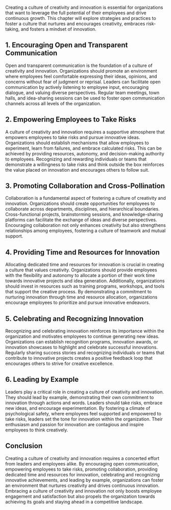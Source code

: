 
Creating a culture of creativity and innovation is essential for organizations that want to leverage the full potential of their employees and drive continuous growth. This chapter will explore strategies and practices to foster a culture that nurtures and encourages creativity, embraces risk-taking, and fosters a mindset of innovation.

1\. **Encouraging Open and Transparent Communication**
-----------------------------------------------------

Open and transparent communication is the foundation of a culture of creativity and innovation. Organizations should promote an environment where employees feel comfortable expressing their ideas, opinions, and concerns without fear of judgment or reprisal. Leaders can facilitate open communication by actively listening to employee input, encouraging dialogue, and valuing diverse perspectives. Regular team meetings, town halls, and idea-sharing sessions can be used to foster open communication channels across all levels of the organization.

2\. **Empowering Employees to Take Risks**
-----------------------------------------

A culture of creativity and innovation requires a supportive atmosphere that empowers employees to take risks and pursue innovative ideas. Organizations should establish mechanisms that allow employees to experiment, learn from failures, and embrace calculated risks. This can be achieved by providing resources, autonomy, and decision-making authority to employees. Recognizing and rewarding individuals or teams that demonstrate a willingness to take risks and think outside the box reinforces the value placed on innovation and encourages others to follow suit.

3\. **Promoting Collaboration and Cross-Pollination**
----------------------------------------------------

Collaboration is a fundamental aspect of fostering a culture of creativity and innovation. Organizations should create opportunities for employees to collaborate across departments, disciplines, and hierarchical boundaries. Cross-functional projects, brainstorming sessions, and knowledge-sharing platforms can facilitate the exchange of ideas and diverse perspectives. Encouraging collaboration not only enhances creativity but also strengthens relationships among employees, fostering a culture of teamwork and mutual support.

4\. **Providing Time and Resources for Innovation**
--------------------------------------------------

Allocating dedicated time and resources for innovation is crucial in creating a culture that values creativity. Organizations should provide employees with the flexibility and autonomy to allocate a portion of their work time towards innovative projects and idea generation. Additionally, organizations should invest in resources such as training programs, workshops, and tools that support the creative process. By demonstrating a commitment to nurturing innovation through time and resource allocation, organizations encourage employees to prioritize and pursue innovative endeavors.

5\. **Celebrating and Recognizing Innovation**
---------------------------------------------

Recognizing and celebrating innovation reinforces its importance within the organization and motivates employees to continue generating new ideas. Organizations can establish recognition programs, innovation awards, or innovation showcases to highlight and celebrate successful innovations. Regularly sharing success stories and recognizing individuals or teams that contribute to innovative projects creates a positive feedback loop that encourages others to strive for creative excellence.

6\. **Leading by Example**
-------------------------

Leaders play a critical role in creating a culture of creativity and innovation. They should lead by example, demonstrating their own commitment to innovation through actions and words. Leaders should take risks, embrace new ideas, and encourage experimentation. By fostering a climate of psychological safety, where employees feel supported and empowered to take risks, leaders set the tone for innovation within the organization. Their enthusiasm and passion for innovation are contagious and inspire employees to think creatively.

Conclusion
----------

Creating a culture of creativity and innovation requires a concerted effort from leaders and employees alike. By encouraging open communication, empowering employees to take risks, promoting collaboration, providing dedicated time and resources for innovation, celebrating and recognizing innovative achievements, and leading by example, organizations can foster an environment that nurtures creativity and drives continuous innovation. Embracing a culture of creativity and innovation not only boosts employee engagement and satisfaction but also propels the organization towards achieving its goals and staying ahead in a competitive landscape.
